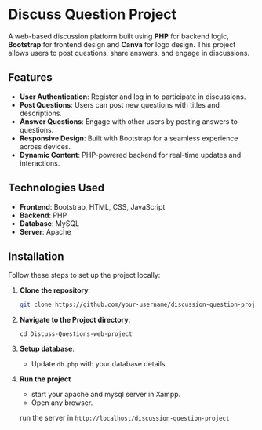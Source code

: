 # Discuss Question Project

A web-based discussion platform built using **PHP** for backend logic, **Bootstrap** for frontend design and **Canva** for logo design. This project allows users to post questions, share answers, and engage in discussions.

## Features

- **User Authentication**: Register and log in to participate in discussions.
- **Post Questions**: Users can post new questions with titles and descriptions.
- **Answer Questions**: Engage with other users by posting answers to questions.
- **Responsive Design**: Built with Bootstrap for a seamless experience across devices.
- **Dynamic Content**: PHP-powered backend for real-time updates and interactions.

## Technologies Used

- **Frontend**: Bootstrap, HTML, CSS, JavaScript
- **Backend**: PHP
- **Database**: MySQL 
- **Server**: Apache 

## Installation

Follow these steps to set up the project locally:

1. **Clone the repository**:
   ```bash
   git clone https://github.com/your-username/discussion-question-project.git

2. **Navigate to the Project directory**:
    ```terminal
   cd Discuss-Questions-web-project

3. **Setup database**:
   - Update `db.php` with your database details.

4. **Run the project**
    - start your apache and mysql server in Xampp.
    - Open any browser.

    run the server in `http://localhost/discussion-question-project`
    
